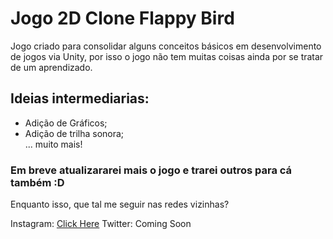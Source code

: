 # Jogo 2D Clone Flappy Bird

Jogo criado para consolidar alguns conceitos básicos em desenvolvimento de jogos via Unity, por isso o jogo não tem muitas coisas ainda por se tratar de um aprendizado.


## Ideias intermediarias:

- Adição de Gráficos;
- Adição de trilha sonora;  
... muito mais!
  

### Em breve atualizararei mais o jogo e trarei outros para cá também :D

Enquanto isso, que tal me seguir nas redes vizinhas?

Instagram: [Click Here](https://www.instagram.com/welli.18/)
Twitter: Coming Soon
